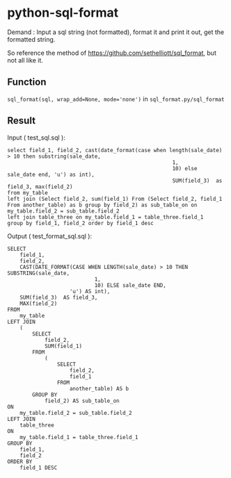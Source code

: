 # python-sql-format

Demand : Input a sql string (not formatted), format it and print it out, get the formatted string. 

So reference the method of https://github.com/sethelliott/sql_format, but not all like it.

## Function

`sql_format(sql, wrap_add=None, mode='none')` in `sql_format.py/sql_format`

## Result

Input ( test_sql.sql ):
```roomsql
select field_1, field_2, cast(date_format(case when length(sale_date) > 10 then substring(sale_date,
                                                     1,
                                                     10) else sale_date end, 'u') as int),
                                                     SUM(field_3)  as field_3, max(field_2)
from my_table
left join (Select field_2, sum(field_1) From (Select field_2, field_1 From another_table) as b group by field_2) as sub_table_on on my_table.field_2 = sub_table.field_2
left join table_three on my_table.field_1 = table_three.field_1
group by field_1, field_2 order by field_1 desc
```

Output ( test_format_sql.sql ):
```roomsql
SELECT
    field_1,
    field_2,
    CAST(DATE_FORMAT(CASE WHEN LENGTH(sale_date) > 10 THEN SUBSTRING(sale_date,
                            1,
                            10) ELSE sale_date END,
                    'u') AS int),
    SUM(field_3)  AS field_3,
    MAX(field_2)
FROM
    my_table
LEFT JOIN
    (
        SELECT
            field_2,
            SUM(field_1)
        FROM
            (
                SELECT
                    field_2,
                    field_1
                FROM
                    another_table) AS b
        GROUP BY
            field_2) AS sub_table_on
ON
    my_table.field_2 = sub_table.field_2
LEFT JOIN
    table_three
ON
    my_table.field_1 = table_three.field_1
GROUP BY
    field_1,
    field_2
ORDER BY
    field_1 DESC
```

